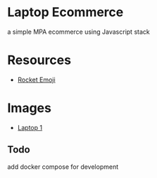 # Laptop Ecommerce
a simple MPA ecommerce using Javascript stack

# Resources
* [Rocket Emoji](https://emojipedia.org/rocket/)

# Images
* [Laptop 1](https://img-prod-cms-rt-microsoft-com.akamaized.net/cms/api/am/imageFileData/RE3oYjc?ver=a28c0)

## Todo
add docker compose for development